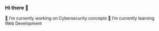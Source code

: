 ### Hi there 👋

🔭 I’m currently working on Cybersecurity concepts
🌱 I’m currently learning Web Development
<!--
**CelaenaSardothien13/CelaenaSardothien13** is a ✨ _special_ ✨ repository because its `README.md` (this file) appears on your GitHub profile.

🔭 I’m currently working on Cybersecurity concepts
🌱 I’m currently learning Web Development
- 👯 I’m looking to collaborate on ...
- 🤔 I’m looking for help with ...
- 💬 Ask me about ...
- 📫 How to reach me: ...
- 😄 Pronouns: ...
- ⚡ Fun fact: ...
-->
<script src="https://www.hackthebox.eu/badge/365098"></script>
